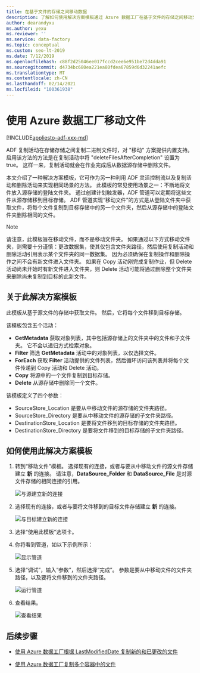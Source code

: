 ```yaml
---
title: 在基于文件的存储之间移动数据
description: 了解如何使用解决方案模板通过 Azure 数据工厂在基于文件的存储之间移动文件。
author: dearandyxu
ms.author: yexu
ms.reviewer: ''
ms.service: data-factory
ms.topic: conceptual
ms.custom: seo-lt-2019
ms.date: 7/12/2019
ms.openlocfilehash: c88f2d25046ee017fccd2cee6e951be72d4dda91
ms.sourcegitcommit: d4734bc680ea221ea80fdea67859d6d32241aefc
ms.translationtype: MT
ms.contentlocale: zh-CN
ms.lasthandoff: 02/14/2021
ms.locfileid: "100361938"
---
```

# <a name="move-files-with-azure-data-factory"></a>使用 Azure 数据工厂移动文件

[!INCLUDE[appliesto-adf-xxx-md](includes/appliesto-adf-xxx-md.md)]

ADF 复制活动在存储存储之间复制二进制文件时，对 "移动" 方案提供内置支持。  启用该方法的方法是在复制活动中将 "deleteFilesAfterCompletion" 设置为 true。 这样一来，复制活动就会在作业完成后从数据源存储中删除文件。 

本文介绍了一种解决方案模板，它可作为另一种利用 ADF 灵活控制流以及复制活动和删除活动来实现相同场景的方法。 此模板的常见使用场景之一：不断地将文件放入源存储的登陆文件夹。 通过创建计划触发器，ADF 管道可以定期将这些文件从源存储移到目标存储。  ADF 管道实现“移动文件”的方式是从登陆文件夹中获取文件，将每个文件复制到目标存储中的另一个文件夹，然后从源存储中的登陆文件夹删除相同的文件。

> [!NOTE]
> 请注意，此模板旨在移动文件，而不是移动文件夹。  如果通过以下方式移动文件夹，则需要十分谨慎：更改数据集，使其仅包含文件夹路径，然后使用复制活动和删除活动引用表示某个文件夹的同一数据集。 因为必须确保在复制操作和删除操作之间不会有新文件进入文件夹。 如果在 Copy 活动刚完成复制作业，但 Delete 活动尚未开始时有新文件进入文件夹，则 Delete 活动可能将通过删除整个文件夹来删除尚未复制到目标的此新文件。

## <a name="about-this-solution-template"></a>关于此解决方案模板

此模板从基于源文件的存储中获取文件。 然后，它将每个文件移到目标存储。

该模板包含五个活动：
- **GetMetadata** 获取对象列表，其中包括源存储上的文件夹中的文件和子文件夹。 它不会以递归方式检索对象。 
- **Filter** 筛选 **GetMetadata** 活动中的对象列表，以仅选择文件。 
- **ForEach** 获取 **Filter** 活动提供的文件列表，然后循环访问该列表并将每个文件传递到 Copy 活动和 Delete 活动。
- **Copy** 将源中的一个文件复制到目标存储。
- **Delete** 从源存储中删除同一个文件。

该模板定义了四个参数：
- SourceStore_Location 是要从中移动文件的源存储的文件夹路径。 
- SourceStore_Directory 是要从中移动文件的源存储的子文件夹路径。
- DestinationStore_Location 是要将文件移到的目标存储的文件夹路径。 
- DestinationStore_Directory 是要将文件移到的目标存储的子文件夹路径。

## <a name="how-to-use-this-solution-template"></a>如何使用此解决方案模板

1. 转到“移动文件”模板。 选择现有的连接，或者与要从中移动文件的源文件存储建立 **新** 的连接。 请注意，**DataSource_Folder** 和 **DataSource_File** 是对源文件存储的相同连接的引用。

    ![与源建立新的连接](media/solution-template-move-files/move-files1.png)

2. 选择现有的连接，或者与要将文件移到的目标文件存储建立 **新** 的连接。

    ![与目标建立新的连接](media/solution-template-move-files/move-files2.png)

3. 选择“使用此模板”选项卡。
    
4. 你将看到管道，如以下示例所示：

    ![显示管道](media/solution-template-move-files/move-files4.png)

5. 选择“调试”，输入“参数”，然后选择“完成”。   参数是要从中移动文件的文件夹路径，以及要将文件移到的文件夹路径。 

    ![运行管道](media/solution-template-move-files/move-files5.png)

6. 查看结果。

    ![查看结果](media/solution-template-move-files/move-files6.png)

## <a name="next-steps"></a>后续步骤

- [使用 Azure 数据工厂根据 LastModifiedDate 复制新的和已更改的文件](solution-template-copy-new-files-lastmodifieddate.md)

- [使用 Azure 数据工厂复制多个容器中的文件](solution-template-copy-files-multiple-containers.md)